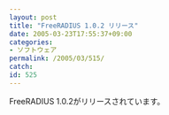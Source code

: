 ```yaml
---
layout: post
title: "FreeRADIUS 1.0.2 リリース"
date: 2005-03-23T17:55:37+09:00
categories:
- ソフトウェア
permalink: /2005/03/515/
catch: 
id: 525
---
```

FreeRADIUS 1.0.2がリリースされています。